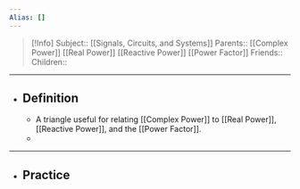 ```yaml
---
Alias: []
---
```

> [!Info]
> Subject:: [[Signals, Circuits, and Systems]]
> Parents:: [[Complex Power]] [[Real Power]] [[Reactive Power]] [[Power Factor]]
> Friends:: 
> Children:: 
---
- ## Definition
	- A triangle useful for relating [[Complex Power]] to [[Real Power]], [[Reactive Power]], and the [[Power Factor]].
	- 
---
- ## Practice